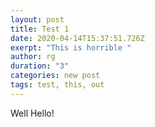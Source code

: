 ```yaml
---
layout: post
title: Test 1
date: 2020-04-14T15:37:51.726Z
exerpt: "This is horrible "
author: rg
duration: "3"
categories: new post
tags: test, this, out
---
```

Well Hello!